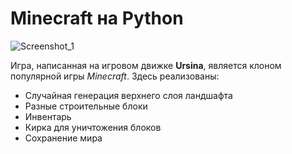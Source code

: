 # Minecraft на Python

![Screenshot_1](https://github.com/domster704/python-minecraft/assets/61056244/76dd6c5c-67e7-4f4a-80ce-2485bf2ad703)

Игра, написанная на игровом движке **Ursina**, является клоном популярной игры _Minecraft_. Здесь реализованы:
- Случайная генерация верхнего слоя ландшафта
- Разные строительные блоки
- Инвентарь
- Кирка для уничтожения блоков
- Сохранение мира